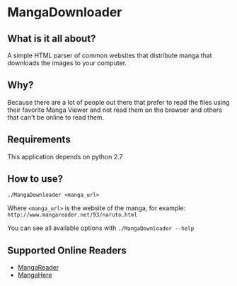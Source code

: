 # MangaDownloader

## What is it all about?
A simple HTML parser of common websites that distribute manga 
that downloads the images to your computer.

## Why?
Because there are a lot of people out there that prefer to read the files using
their favorite Manga Viewer and not read them on the browser and others that 
can't be online to read them.

## Requirements
This application depends on python 2.7

## How to use?

```
./MangaDownloader <manga_url>
```

Where `<manga_url>` is the website of the manga, 
for example: `http://www.mangareader.net/93/naruto.html`

You can see all available options with `./MangaDownloader --help`

## Supported Online Readers

* [MangaReader](http://www.mangareader.net)
* [MangaHere](http://www.mangahere.com)
